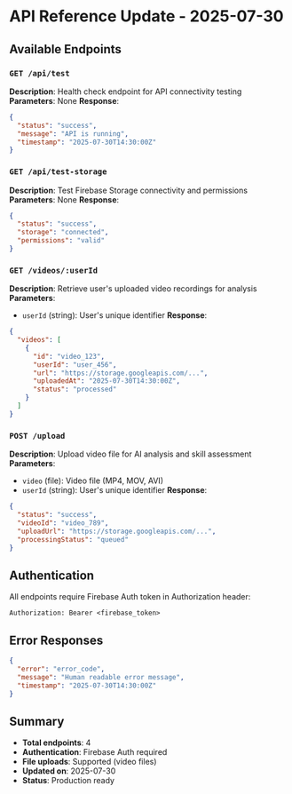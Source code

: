 # API Reference Update - 2025-07-30

## Available Endpoints

### `GET /api/test`
**Description**: Health check endpoint for API connectivity testing
**Parameters**: None
**Response**: 
```json
{
  "status": "success",
  "message": "API is running",
  "timestamp": "2025-07-30T14:30:00Z"
}
```

### `GET /api/test-storage`
**Description**: Test Firebase Storage connectivity and permissions
**Parameters**: None
**Response**:
```json
{
  "status": "success",
  "storage": "connected",
  "permissions": "valid"
}
```

### `GET /videos/:userId`
**Description**: Retrieve user's uploaded video recordings for analysis
**Parameters**: 
- `userId` (string): User's unique identifier
**Response**:
```json
{
  "videos": [
    {
      "id": "video_123",
      "userId": "user_456",
      "url": "https://storage.googleapis.com/...",
      "uploadedAt": "2025-07-30T14:30:00Z",
      "status": "processed"
    }
  ]
}
```

### `POST /upload`
**Description**: Upload video file for AI analysis and skill assessment
**Parameters**: 
- `video` (file): Video file (MP4, MOV, AVI)
- `userId` (string): User's unique identifier
**Response**:
```json
{
  "status": "success",
  "videoId": "video_789",
  "uploadUrl": "https://storage.googleapis.com/...",
  "processingStatus": "queued"
}
```

## Authentication
All endpoints require Firebase Auth token in Authorization header:
```
Authorization: Bearer <firebase_token>
```

## Error Responses
```json
{
  "error": "error_code",
  "message": "Human readable error message",
  "timestamp": "2025-07-30T14:30:00Z"
}
```

## Summary
- **Total endpoints**: 4
- **Authentication**: Firebase Auth required
- **File uploads**: Supported (video files)
- **Updated on**: 2025-07-30
- **Status**: Production ready

